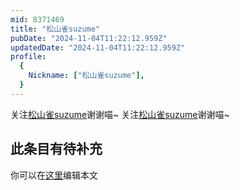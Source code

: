 ```yaml
---
mid: 8371469
title: "松山雀suzume"
pubDate: "2024-11-04T11:22:12.959Z"
updatedDate: "2024-11-04T11:22:12.959Z"
profile:
  {
    Nickname: ["松山雀suzume"],
  }
---
```


关注[松山雀suzume](https://space.bilibili.com/8371469)谢谢喵~ 关注[松山雀suzume](https://space.bilibili.com/8371469)谢谢喵~

## 此条目有待补充
你可以在[这里](https://github.com/Yuhanawa/VTuber.ICU-Content/edit/master/v/松山雀suzume/index.md)编辑本文
